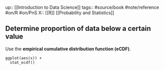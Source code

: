 up:: [[Introduction to Data Science]]
tags:: #source/book #note/reference #on/R #on/PnS 
X:: [[R]] [[Probability and Statistics]]

## Determine proportion of data below a certain value

Use the __empirical cumulative distribution function (eCDF)__. 

```
ggplot(aes(x)) +
  stat_ecdf()
```
